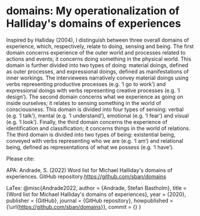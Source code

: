 # domains: My operationalization of Halliday's domains of experiences

Inspired by Halliday (2004), I distinguish between three overall domains of experience, which, respectively, relate to doing, sensing and being. The first domain concerns experience of the outer world and processes related to actions and events; it concerns doing something in the physical world. This domain is further divided into two types of doing: material doings, defined as outer processes, and expressional doings, defined as manifestations of inner workings. The interviewees narratively convey material doings using verbs representing productive processes (e.g. ‘I go to work’) and expressional doings with verbs representing creative processes (e.g. ‘I design’). The second domain concerns what we experience as going on inside ourselves; it relates to sensing something in the world of consciousness. This domain is divided into four types of sensing: verbal (e.g. ‘I talk’), mental (e.g. ‘I understand’), emotional (e.g. ‘I fear’) and visual (e.g. ‘I look’). Finally, the third domain concerns the experience of identification and classification; it concerns things in the world of relations. The third domain is divided into two types of being: existential being, conveyed with verbs representing who we are (e.g. ‘I am’) and relational being, defined as representations of what we possess (e.g. ‘I have’).

Please cite:

APA:
Andrade, S. (2022) Word list for Michael Halliday's domains of experiences. GitHub repository.https://github.com/sban/domains

LaTex:
@misc{Andrade2022,
  author = {Andrade, Stefan Bastholm},
  title = {Word list for Michael Halliday's domains of experiences},
  year = {2020},
  publisher = {GitHub},
  journal = {GitHub repository},
  howpublished = {\url{https://github.com/sban/domains}},
  commit = {}
}
